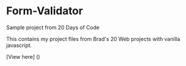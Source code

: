 # Form-Validator
Sample project from 20 Days of Code

This contains my project files from Brad's 20 Web projects with vanilla javascript.

[View here] ()
